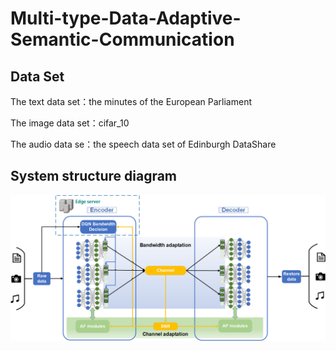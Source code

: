 # Multi-type-Data-Adaptive-Semantic-Communication

## Data Set

The text data set：the minutes of the European Parliament

The image data set：cifar_10

The audio data se：the speech data set of Edinburgh DataShare

## System structure diagram

![](img/system.png)
